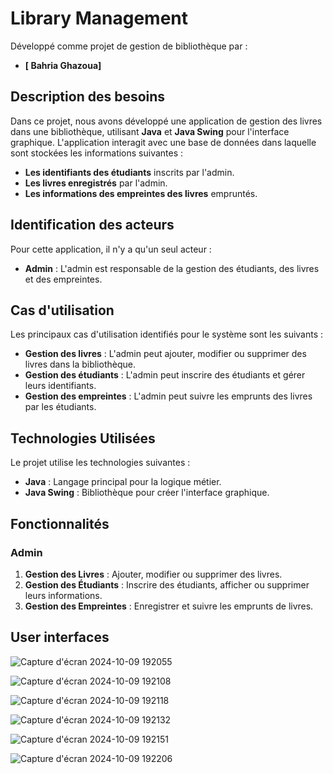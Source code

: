# **Library Management**

Développé comme projet de gestion de bibliothèque par :
- **[ Bahria Ghazoua]**

## **Description des besoins**

Dans ce projet, nous avons développé une application de gestion des livres dans une bibliothèque, utilisant **Java** et **Java Swing** pour l'interface graphique. L'application interagit avec une base de données dans laquelle sont stockées les informations suivantes :
- **Les identifiants des étudiants** inscrits par l'admin.
- **Les livres enregistrés** par l'admin.
- **Les informations des empreintes des livres** empruntés.

## **Identification des acteurs**

Pour cette application, il n'y a qu'un seul acteur :
- **Admin** : L'admin est responsable de la gestion des étudiants, des livres et des empreintes.

## **Cas d'utilisation**

Les principaux cas d'utilisation identifiés pour le système sont les suivants :
- **Gestion des livres** : L'admin peut ajouter, modifier ou supprimer des livres dans la bibliothèque.
- **Gestion des étudiants** : L'admin peut inscrire des étudiants et gérer leurs identifiants.
- **Gestion des empreintes** : L'admin peut suivre les emprunts des livres par les étudiants.

## **Technologies Utilisées**

Le projet utilise les technologies suivantes :
- **Java** : Langage principal pour la logique métier.
- **Java Swing** : Bibliothèque pour créer l'interface graphique.

## **Fonctionnalités**

### **Admin**
1. **Gestion des Livres** : Ajouter, modifier ou supprimer des livres.
2. **Gestion des Étudiants** : Inscrire des étudiants, afficher ou supprimer leurs informations.
3. **Gestion des Empreintes** : Enregistrer et suivre les emprunts de livres.

## **User interfaces**
![Capture d'écran 2024-10-09 192055](https://github.com/user-attachments/assets/cc9b2cd6-62ad-4c96-885d-ecde7ca3f765)

![Capture d'écran 2024-10-09 192108](https://github.com/user-attachments/assets/4f203bab-e0e3-4f5b-a57e-f13fa7dada3a)

![Capture d'écran 2024-10-09 192118](https://github.com/user-attachments/assets/2223c465-c6e5-4035-b37b-c3da2ee1420c)

![Capture d'écran 2024-10-09 192132](https://github.com/user-attachments/assets/b9b01bc5-cc07-4309-9260-44c23b0bfddb)

![Capture d'écran 2024-10-09 192151](https://github.com/user-attachments/assets/1e38676d-4f87-4dba-840e-be48952c0e8a)

![Capture d'écran 2024-10-09 192206](https://github.com/user-attachments/assets/54097455-121d-4f10-8cd1-928961191e86)





